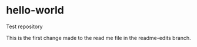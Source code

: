 # hello-world
Test repository

This is the first change made to the read me file in the readme-edits branch.
